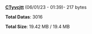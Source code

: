[**CTyvcjtt**](/data/CTyvcjtt.txt) (06/01/23 - 01:39)- 217 bytes

**Total Datas**: 3016

**Total Size**: 19.42 MB / 19.4 MB
